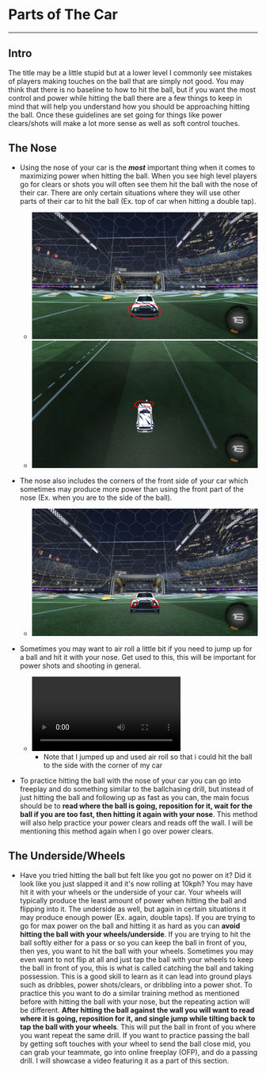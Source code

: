 # Parts of The Car
---
## Intro

The title may be a little stupid but at a lower level I commonly see mistakes of players making touches on the ball that are simply not good. You may think that there is no baseline to how to hit the ball, but if you want the most control and power while hitting the ball there are a few things to keep in mind that will help you understand how you should be approaching hitting the ball. Once these guidelines are set going for things like power clears/shots will make a lot more sense as well as soft control touches.

## The Nose


- Using the nose of your car is the ***most*** important thing when it comes to maximizing power when hitting the ball. When you see high level players go for clears or shots you will often see them hit the ball with the nose of their car. There are only certain situations where they will use other parts of their car to hit the ball (Ex. top of car when hitting a double tap).
    - ![Image](noseOfCar.png)
    - ![Image](noseOfCar2.png)

- The nose also includes the corners of the front side of your car which sometimes may produce more power than using the front part of the nose (Ex. when you are to the side of the ball).
    - ![Image](noseOfCar3.png)

- Sometimes you may want to air roll a little bit if you need to jump up for a ball and hit it with your nose. Get used to this, this will be important for power shots and shooting in general. 
    - ![Video](usingAirRoll.mp4)
        - Note that I jumped up and used air roll so that i could hit the ball to the side with the corner of my car

- To practice hitting the ball with the nose of your car you can go into freeplay and do something similar to the ballchasing drill, but instead of just hitting the ball and following up as fast as you can, the main focus should be to **read where the ball is going, reposition for it, wait for the ball if you are too fast, then hitting it again with your nose**. This method will also help practice your power clears and reads off the wall. I will be mentioning this method again when I go over power clears.

## The Underside/Wheels

- Have you tried hitting the ball but felt like you got no power on it? Did it look like you just slapped it and it's now rolling at 10kph? You may have hit it with your wheels or the underside of your car. Your wheels will typically produce the least amount of power when hitting the ball and flipping into it. The underside as well, but again in certain situations it may produce enough power (Ex. again, double taps). If you are trying to go for max power on the ball and hitting it as hard as you can **avoid hitting the ball with your wheels/underside**. If you are trying to hit the ball softly either for a pass or so you can keep the ball in front of you, then yes, you want to hit the ball with your wheels. Sometimes you may even want to not flip at all and just tap the ball with your wheels to keep the ball in front of you, this is what is called catching the ball and taking possession. This is a good skill to learn as it can lead into ground plays such as dribbles, power shots/clears, or dribbling into a power shot. To practice this you want to do a similar training method as mentioned before with hitting the ball with your nose, but the repeating action will be different. **After hitting the ball against the wall you will want to read where it is going, reposition for it, and single jump while tilting back to tap the ball with your wheels**. This will put the ball in front of you where you want repeat the same drill. If you want to practice passing the ball by getting soft touches with your wheel to send the ball close mid, you can grab your teammate, go into online freeplay (OFP), and do a passing drill. I will showcase a video featuring it as a part of this section.

